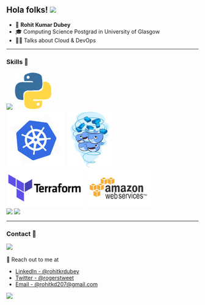 ## Hola folks! <img src="https://raw.githubusercontent.com/MartinHeinz/MartinHeinz/master/wave.gif" width="30px">

- 👤 **Rohit Kumar Dubey**
- 🎓 Computing Science Postgrad in University of Glasgow 
- 👨‍💻 Talks about Cloud & DevOps

<hr>

### Skills 🌟

<img src="https://nexax.in/wp-content/uploads/2020/11/java-1.gif" height="150">                                   <img src="https://raw.githubusercontent.com/ayedaemon/ayedaemon/master/assets/python.gif" height="100"> <br>
<img src ="https://raw.githubusercontent.com/ayedaemon/ayedaemon/master/assets/k8s.gif" height="150"> 
<img src="https://raw.githubusercontent.com/ayedaemon/ayedaemon/master/assets/docker.gif" height="150"> <br>
<img src="https://raw.githubusercontent.com/ayedaemon/ayedaemon/master/assets/terraform.gif" height="100"> 
<img src="https://raw.githubusercontent.com/ayedaemon/ayedaemon/master/assets/aws.gif" height="100"> <br> 
<img src="https://cdn.swapps.com/uploads/2018/02/ansible-header-1024x640.png" height="100"> 
<img src="https://miro.medium.com/max/882/1*n5MnDrinAXeY2NpCX9H8cw.jpeg" height="100">

<hr>

### Contact 📲

<img src ="https://emojipedia-us.s3.dualstack.us-west-1.amazonaws.com/thumbs/120/emojidex/112/male-technologist_1f468-200d-1f4bb.png">


 📩 Reach out to me at
 - [LinkedIn - @rohitkrdubey](https://www.linkedin.com/in/rohitkrdubey/)
 - [Twitter - @rogerstweet](https://www.twitter.com/rogerstweet/)
 - [Email - @rohitkd207@gmail.com](https://www.gmail.com)








<img src ="https://github-readme-stats.vercel.app/api?username=roger-rkd&&show_icons=true&title_color=ffffff&icon_color=bb2acf&text_color=daf7dc&bg_color=151515">



<!--
**roger-rkd/roger-rkd** is a ✨ _special_ ✨ repository because its `README.md` (this file) appears on your GitHub profile.

Here are some ideas to get you started:

- 🔭 I’m currently working on MERN
- 🌱 I’m currently learning Machine Learning
- 💬 Ask me about Cloud Computing
- 📫 How to reach me: @r
- 😄 Pronouns: ...
- ⚡ Fun fact: ...
-->
